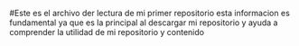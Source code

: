 #Este es el archivo der lectura de mi primer repositorio esta informacion es fundamental ya que es la principal al descargar mi repositorio y ayuda a comprender la utilidad de mi repositorio y contenido
